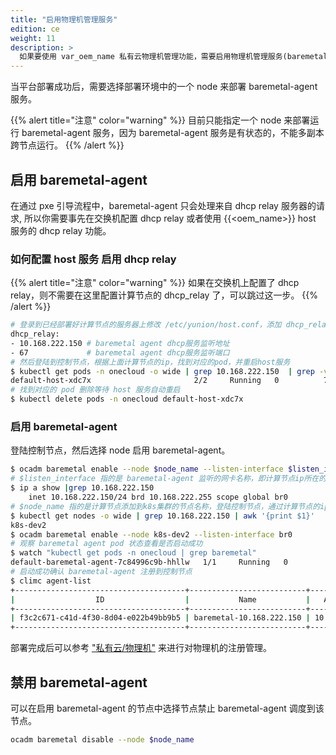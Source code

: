 ```yaml
---
title: "启用物理机管理服务"
edition: ce
weight: 11
description: >
  如果要使用 var_oem_name 私有云物理机管理功能，需要启用物理机管理服务(baremetal-agent)，本节介绍如何部署相应组件
---
```


当平台部署成功后，需要选择部署环境中的一个 node 来部署 baremetal-agent 服务。


{{% alert title="注意" color="warning" %}}
目前只能指定一个 node 来部署运行 baremetal-agent 服务，因为 baremetal-agent 服务是有状态的，不能多副本跨节点运行。
{{% /alert %}}

## 启用 baremetal-agent

在通过 pxe 引导流程中，baremetal-agent 只会处理来自 dhcp relay 服务器的请求, 所以你需要事先在交换机配置 dhcp relay 或者使用 {{<oem_name>}} host 服务的 dhcp relay 功能。

### 如何配置 host 服务 启用 dhcp relay

{{% alert title="注意" color="warning" %}}
如果在交换机上配置了 dhcp relay，则不需要在这里配置计算节点的 dhcp_relay 了，可以跳过这一步。
{{% /alert %}}

```bash
# 登录到已经部署好计算节点的服务器上修改 /etc/yunion/host.conf，添加 dhcp_relay 配置项：
dhcp_relay:
- 10.168.222.150 # baremetal agent dhcp服务监听地址
- 67             # baremetal agent dhcp服务监听端口
# 然后登陆到控制节点，根据上面计算节点的ip，找到对应的pod，并重启host服务
$ kubectl get pods -n onecloud -o wide | grep 10.168.222.150  | grep -vE 'image|deployer'
default-host-xdc7x                       2/2     Running   0          78m    10.168.222.150   k8s-dev2   <none>           <none>
# 找到对应的 pod 删除等待 host 服务自动重启
$ kubectl delete pods -n onecloud default-host-xdc7x
```

### 启用 baremetal-agent

登陆控制节点，然后选择 node 启用 baremetal-agent。
```bash
$ ocadm baremetal enable --node $node_name --listen-interface $listen_interface
# $listen_interface 指的是 baremetal-agent 监听的网卡名称，即计算节点ip所在的网卡名称
$ ip a show |grep 10.168.222.150
    inet 10.168.222.150/24 brd 10.168.222.255 scope global br0
# $node_name 指的是计算节点添加到k8s集群的节点名称，登陆控制节点，通过计算节点的ip找到对应节点名称
$ kubectl get nodes -o wide | grep 10.168.222.150 | awk '{print $1}'
k8s-dev2
$ ocadm baremetal enable --node k8s-dev2 --listen-interface br0
# 观察 baremetal agent pod 状态查看是否启动成功
$ watch "kubectl get pods -n onecloud | grep baremetal"
default-baremetal-agent-7c84996c9b-hhllw   1/1     Running   0          3m10s
# 启动成功确认 baremetal-agent 注册到控制节点
$ climc agent-list
+--------------------------------------+--------------------------+----------------+-----------------------------+---------+------------+------------------------------------------+--------------------------------------+
|                  ID                  |           Name           |   Access_ip    |         Manager_URI         | Status  | agent_type |                 version                  |               zone_id                |
+--------------------------------------+--------------------------+----------------+-----------------------------+---------+------------+------------------------------------------+--------------------------------------+
| f3c2c671-c41d-4f30-8d04-e022b49bb9b5 | baremetal-10.168.222.150 | 10.168.222.150 | https://10.168.222.150:8879 | enabled | baremetal  | remotes/origin/master(5e415506120011509) | 6230b485-2e54-480e-8284-33360b8202a8 |
+--------------------------------------+--------------------------+----------------+-----------------------------+---------+------------+------------------------------------------+--------------------------------------+
```

部署完成后可以参考 ["私有云/物理机"](../../function_principle/onpremise/baremetal) 来进行对物理机的注册管理。


## 禁用 baremetal-agent

可以在启用 baremetal-agent 的节点中选择节点禁止 baremetal-agent 调度到该节点。

```bash
ocadm baremetal disable --node $node_name
```
